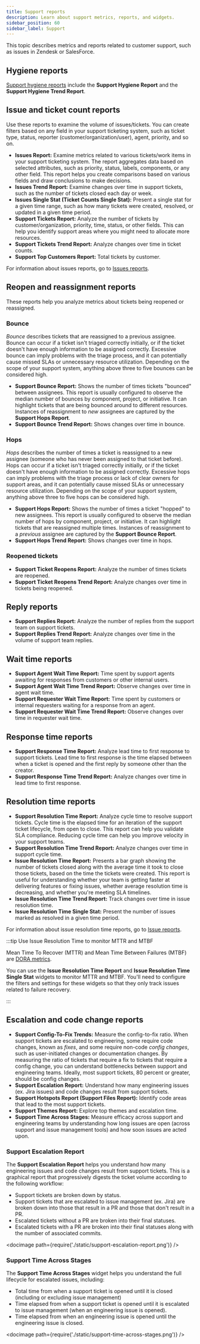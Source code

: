 ```yaml
---
title: Support reports
description: Learn about support metrics, reports, and widgets.
sidebar_position: 60
sidebar_label: Support
---
```


This topic describes metrics and reports related to customer support, such as issues in Zendesk or SalesForce.

## Hygiene reports

[Support hygiene reports](./hygiene-metrics.md#support-hygiene-reports) include the **Support Hygiene Report** and the **Support Hygiene Trend Report**.

## Issue and ticket count reports

Use these reports to examine the volume of issues/tickets. You can create filters based on any field in your support ticketing system, such as ticket type, status, reporter (customer/organization/user), agent, priority, and so on.

* **Issues Report:** Examine metrics related to various tickets/work items in your support ticketing system. The report aggregates data based on selected attributes, such as priority, status, labels, components, or any other field. This report helps you create comparisons based on various fields and draw conclusions to make decisions.
* **Issues Trend Report:** Examine changes over time in support tickets, such as the number of tickets closed each day or week.
* **Issues Single Stat (Ticket Counts Single Stat):** Present a single stat for a given time range, such as how many tickets were created, resolved, or updated in a given time period.
* **Support Tickets Report:** Analyze the number of tickets by customer/organization, priority, time, status, or other fields. This can help you identify support areas where you might need to allocate more resources.
* **Support Tickets Trend Report:** Analyze changes over time in ticket counts.
* **Support Top Customers Report:** Total tickets by customer.

For information about issues reports, go to [Issues reports](./velocity-metrics-reports/issues-reports.md).

## Reopen and reassignment reports

These reports help you analyze metrics about tickets being reopened or reassigned.

### Bounce

_Bounce_ describes tickets that are reassigned to a previous assignee. Bounce can occur if a ticket isn't triaged correctly initially, or if the ticket doesn't have enough information to be assigned correctly. Excessive bounce can imply problems with the triage process, and it can potentially cause missed SLAs or unnecessary resource utilization. Depending on the scope of your support system, anything above three to five bounces can be considered high.

* **Support Bounce Report:** Shows the number of times tickets "bounced" between assignees. This report is usually configured to observe the median number of bounces by component, project, or initiative. It can highlight tickets that are being bounced around to different resources. Instances of reassignment to *new* assignees are captured by the **Support Hops Report**.
* **Support Bounce Trend Report:** Shows changes over time in bounce.

### Hops

_Hops_ describes the number of times a ticket is reassigned to a new assignee (someone who has never been assigned to that ticket before). Hops can occur if a ticket isn't triaged correctly initially, or if the ticket doesn't have enough information to be assigned correctly. Excessive hops can imply problems with the triage process or lack of clear owners for support areas, and it can potentially cause missed SLAs or unnecessary resource utilization. Depending on the scope of your support system, anything above three to five hops can be considered high.

* **Support Hops Report:** Shows the number of times a ticket "hopped" to new assignees. This report is usually configured to observe the median number of hops by component, project, or initiative. It can highlight tickets that are reassigned multiple times. Instances of reassignment to a *previous* assignee are captured by the **Support Bounce Report**.
* **Support Hops Trend Report:** Shows changes over time in hops.

### Reopened tickets

* **Support Ticket Reopens Report:** Analyze the number of times tickets are reopened.
* **Support Ticket Reopens Trend Report:** Analyze changes over time in tickets being reopened.

## Reply reports

* **Support Replies Report:** Analyze the number of replies from the support team on support tickets.
* **Support Replies Trend Report:** Analyze changes over time in the volume of support team replies.

## Wait time reports

* **Support Agent Wait Time Report:** Time spent by support agents awaiting for responses from customers or other internal users.
* **Support Agent Wait Time Trend Report:** Observe changes over time in agent wait time.
* **Support Requester Wait Time Report:** Time spent by customers or internal requesters waiting for a response from an agent.
* **Support Requester Wait Time Trend Report:** Observe changes over time in requester wait time.

## Response time reports

* **Support Response Time Report:** Analyze lead time to first response to support tickets. Lead time to first response is the time elapsed between when a ticket is opened and the first reply by someone other than the creator.
* **Support Response Time Trend Report:** Analyze changes over time in lead time to first response.

## Resolution time reports

* **Support Resolution Time Report:** Analyze cycle time to resolve support tickets. Cycle time is the elapsed time for an iteration of the support ticket lifecycle, from open to close. This report can help you validate SLA compliance. Reducing cycle time can help you improve velocity in your support teams.
* **Support Resolution Time Trend Report:** Analyze changes over time in support cycle time.
* **Issue Resolution Time Report:** Presents a bar graph showing the number of tickets closed along with the average time it took to close those tickets, based on the time the tickets were created. This report is useful for understanding whether your team is getting faster at delivering features or fixing issues, whether average resolution time is decreasing, and whether you're meeting SLA timelines.
* **Issue Resolution Time Trend Report:** Track changes over time in issue resolution time.
* **Issue Resolution Time Single Stat:** Present the number of issues marked as resolved in a given time period.

For information about issue resolution time reports, go to [Issue reports](./velocity-metrics-reports/issues-reports.md).

:::tip Use Issue Resolution Time to monitor MTTR and MTBF

Mean Time To Recover (MTTR) and Mean Time Between Failures (MTBF) are [DORA metrics](./dora-metrics.md).

You can use the **Issue Resolution Time Report** and **Issue Resolution Time Single Stat** widgets to monitor MTTR and MTBF. You'll need to configure the filters and settings for these widgets so that they only track issues related to failure recovery.

:::

## Escalation and code change reports

* **Support Config-To-Fix Trends:** Measure the config-to-fix ratio. When support tickets are escalated to engineering, some require code changes, known as *fixes*, and some require non-code *config changes*, such as user-initiated changes or documentation changes. By measuring the ratio of tickets that require a fix to tickets that require a config change, you can understand bottlenecks between support and engineering teams. Ideally, most support tickets, 80 percent or greater, should be config changes.
* **Support Escalation Report:** Understand how many engineering issues (ex. Jira issues) and code changes result from support tickets.
* **Support Hotspots Report (Support Files Report):** Identify code areas that lead to the most support tickets.
* **Support Themes Report:** Explore top themes and escalation time.
* **Support Time Across Stages:** Measure efficacy across support and engineering teams by understanding how long issues are open (across support and issue management tools) and how soon issues are acted upon.

### Support Escalation Report

The **Support Escalation Report** helps you understand how many engineering issues and code changes result from support tickets. This is a graphical report that progressively digests the ticket volume according to the following workflow:

* Support tickets are broken down by status.
* Support tickets that are escalated to issue management (ex. Jira) are broken down into those that result in a PR and those that don't result in a PR.
* Escalated tickets without a PR are broken into their final statuses.
* Escalated tickets with a PR are broken into their final statuses along with the number of associated commits.

<!-- ![](./static/support-escalation-report.png) -->

<docimage path={require('./static/support-escalation-report.png')} />

### Support Time Across Stages

The **Support Time Across Stages** widget helps you understand the full lifecycle for escalated issues, including:

* Total time from when a support ticket is opened until it is closed (including or excluding issue management)
* Time elapsed from when a support ticket is opened until it is escalated to issue management (when an engineering issue is opened).
* Time elapsed from when an engineering issue is opened until the engineering issue is closed.

<!-- ![](./static/support-time-across-stages.png) -->

<docimage path={require('./static/support-time-across-stages.png')} />
